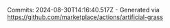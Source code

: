 Commits: 2024-08-30T14:16:40.517Z - Generated via https://github.com/marketplace/actions/artificial-grass
<br>
